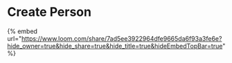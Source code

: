 # Create Person

{% embed url="https://www.loom.com/share/7ad5ee3922964dfe9665da6f93a3fe6e?hide_owner=true&hide_share=true&hide_title=true&hideEmbedTopBar=true" %}

